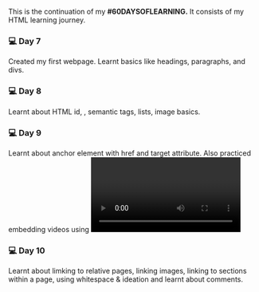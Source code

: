 This is the continuation of my **#60DAYSOFLEARNING.** It consists of my HTML learning journey.

### 💻 Day 7

Created my first webpage. Learnt basics like headings, paragraphs, and divs. 

### 💻 Day 8

Learnt about HTML id, <span>, semantic tags, lists, image basics.

### 💻 Day 9

Learnt about anchor element with href and target attribute. Also practiced embedding videos using <video> tag wiith src, controls and fallback content.

### 💻 Day 10

Learnt about limking to relative pages, linking images, linking to sections within a page, using whitespace & ideation and learnt about comments.
